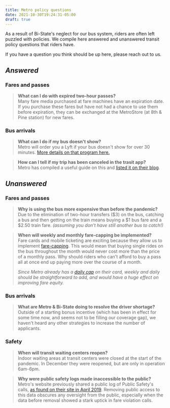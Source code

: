 ```yaml
---
title: Metro policy questions
date: 2021-10-30T19:24:31-05:00
draft: true
---
```


As a result of Bi-State's neglect for our bus system, riders are often left puzzled with policies. We compile here answered and unanswered transit policy questions that riders have.
<!--more-->

If you have a question you think should be up here, please reach out to us.

## *Answered*

### Fares and passes
> **What can I do with expired two-hour passes?** \
> Many fare media purchased at fare machines have an expiration date. If you purchase these fares but have not had a chance to use them before expiration, they can be exchanged at the MetroStore (at 8th & Pine station) for new fares.

### Bus arrivals
> **What can I do if my bus doesn't show?** \
> Metro will order you a Lyft if your bus doesn't show for over 30 minutes. [More details on that program here.](rider-info/metro-free-lyft-ride)

> **How can I tell if my trip has been canceled in the trasit app?** \
> Metro has compiled a useful guide on this and [listed it on their blog](https://www.metrostlouis.org/nextstop/checking-the-status-of-your-metrobus-in-transit/).

## *Unanswered*

### Fares and passes

> **Why is using the bus more expensive than before the pandemic?** \
> Due to the elimination of two-hour transfers ($3) on the bus, catching a bus and then getting on the train means buying a $1 bus fare and a $2.50 train fare. *(assuming you don't have still another bus to catch!)*

> **When will weekly and monthly fare-capping be implemented?** \
> Fare cards and mobile ticketing are exciting because they allow us to implement [fare-capping](https://transitcenter.org/fare-capping-formula-fairer-fares/). This would mean that buying single rides on the bus throughout the month would never cost more than the price of a monthly pass. Why should riders who can't afford to buy a pass all at once end up paying more over the course of a month.
>
> *Since Metro already has a [daily cap](https://www.metrostlouis.org/gatewaycard/) on their card, weekly and daily should be straightforward to add, and would have a huge effect on improving fare equity.*

### Bus arrivals

> **What are Metro & Bi-State doing to resolve the driver shortage?** \
> Outside of a starting bonus incentive (which has been in effect for some time now, and seems not to be filling our coverage gap), we haven't heard any other strategies to increase the number of applicants.

### Safety

> **When will transit waiting centers reopen?** \
> Indoor waiting areas at transit centers were closed at the start of the pandemic. In December they were reopened, but are only in operation 6am-6pm.

> **Why were public safety logs made inaccessible to the public?** \
> Metro's website previously shared a public log of Public Safety's calls, [as found on their site in April 2019](https://web.archive.org/web/20190408195219/https://www.metrostlouis.org/safety-and-security/). Removing public access to this data obscures any oversight from the public, especially when the data before removal showed a stark uptick in fare violation calls.
